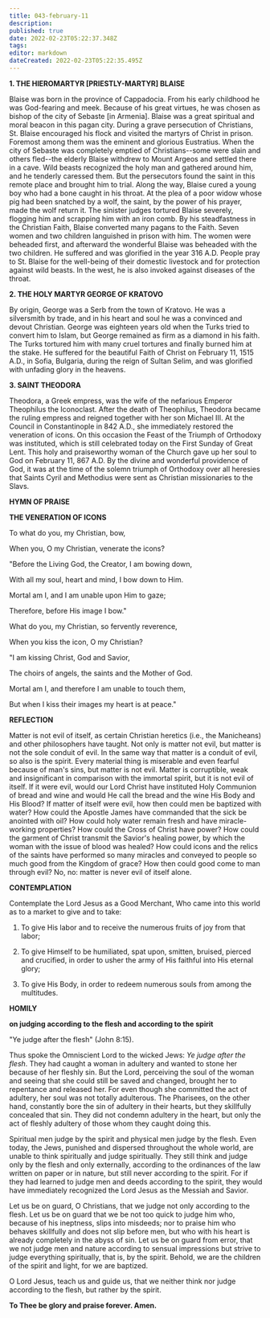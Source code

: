 ```yaml
---
title: 043-february-11
description: 
published: true
date: 2022-02-23T05:22:37.348Z
tags: 
editor: markdown
dateCreated: 2022-02-23T05:22:35.495Z
---
```



**1. THE HIEROMARTYR [PRIESTLY-MARTYR] BLAISE**

Blaise was born in the province of Cappadocia. From his early childhood he was God-fearing and meek. Because of his great virtues, he was chosen as bishop of the city of Sebaste [in Armenia]. Blaise was a great spiritual and moral beacon in this pagan city. During a grave persecution of Christians, St. Blaise encouraged his flock and visited the martyrs of Christ in prison. Foremost among them was the eminent and glorious Eustratius. When the city of Sebaste was completely emptied of Christians--some were slain and others fled--the elderly Blaise withdrew to Mount Argeos and settled there in a cave. Wild beasts recognized the holy man and gathered around him, and he tenderly caressed them. But the persecutors found the saint in this remote place and brought him to trial. Along the way, Blaise cured a young boy who had a bone caught in his throat. At the plea of a poor widow whose pig had been snatched by a wolf, the saint, by the power of his prayer, made the wolf return it. The sinister judges tortured Blaise severely, flogging him and scrapping him with an iron comb. By his steadfastness in the Christian Faith, Blaise converted many pagans to the Faith. Seven women and two children languished in prison with him. The women were beheaded first, and afterward the wonderful Blaise was beheaded with the two children. He suffered and was glorified in the year 316 A.D. People pray to St. Blaise for the well-being of their domestic livestock and for protection against wild beasts. In the west, he is also invoked against diseases of the throat.

**2. THE HOLY MARTYR GEORGE OF KRATOVO**

By origin, George was a Serb from the town of Kratovo. He was a silversmith by trade, and in his heart and soul he was a convinced and devout Christian. George was eighteen years old when the Turks tried to convert him to Islam, but George remained as firm as a diamond in his faith. The Turks tortured him with many cruel tortures and finally burned him at the stake. He suffered for the beautiful Faith of Christ on February 11, 1515 A.D., in Sofia, Bulgaria, during the reign of Sultan Selim, and was glorified with unfading glory in the heavens.

**3. SAINT THEODORA**

Theodora, a Greek empress, was the wife of the nefarious Emperor Theophilus the Iconoclast. After the death of Theophilus, Theodora became the ruling empress and reigned together with her son Michael III. At the Council in Constantinople in 842 A.D., she immediately restored the veneration of icons. On this occasion the Feast of the Triumph of Orthodoxy was instituted, which is still celebrated today on the First Sunday of Great Lent. This holy and praiseworthy woman of the Church gave up her soul to God on February 11, 867 A.D. By the divine and wonderful providence of God, it was at the time of the solemn triumph of Orthodoxy over all heresies that Saints Cyril and Methodius were sent as Christian missionaries to the Slavs.



**HYMN OF PRAISE**

**THE VENERATION OF ICONS**

To what do you, my Christian, bow,

When you, O my Christian, venerate the icons?

"Before the Living God, the Creator, I am bowing down,

With all my soul, heart and mind, I bow down to Him.

Mortal am I, and I am unable upon Him to gaze;

Therefore, before His image I bow."

What do you, my Christian, so fervently reverence,

When you kiss the icon, O my Christian?

"I am kissing Christ, God and Savior,

The choirs of angels, the saints and the Mother of God.

Mortal am I, and therefore I am unable to touch them,

But when I kiss their images my heart is at peace."



**REFLECTION**

Matter is not evil of itself, as certain Christian heretics (i.e., the Manicheans) and other philosophers have taught. Not only is matter not evil, but matter is not the sole conduit of evil. In the same way that matter is a conduit of evil, so also is the spirit. Every material thing is miserable and even fearful because of man's sins, but matter is not evil. Matter is corruptible, weak and insignificant in comparison with the immortal spirit, but it is not evil of itself. If it were evil, would our Lord Christ have instituted Holy Communion of bread and wine and would He call the bread and the wine His Body and His Blood? If matter of itself were evil, how then could men be baptized with water? How could the Apostle James have commanded that the sick be anointed with oil? How could holy water remain fresh and have miracle-working properties? How could the Cross of Christ have power? How could the garment of Christ transmit the Savior's healing power, by which the woman with the issue of blood was healed? How could icons and the relics of the saints have performed so many miracles and conveyed to people so much good from the Kingdom of grace? How then could good come to man through evil? No, no: matter is never evil of itself alone.

**CONTEMPLATION**

Contemplate the Lord Jesus as a Good Merchant, Who came into this world as to a market to give and to take:

1.  To give His labor and to receive the numerous fruits of joy from that labor;

1.  To give Himself to be humiliated, spat upon, smitten, bruised, pierced and crucified, in order to usher the army of His faithful into His eternal glory;

1.  To give His Body, in order to redeem numerous souls from among the multitudes.



**HOMILY**

**on judging according to the flesh and according to the spirit**

"Ye judge after the flesh" (John 8:15).

Thus spoke the Omniscient Lord to the wicked Jews: *Ye judge after the flesh*. They had caught a woman in adultery and wanted to stone her because of her fleshly sin. But the Lord, perceiving the soul of the woman and seeing that she could still be saved and changed, brought her to repentance and released her. For even though she committed the act of adultery, her soul was not totally adulterous. The Pharisees, on the other hand, constantly bore the sin of adultery in their hearts, but they skillfully concealed that sin. They did not condemn adultery in the heart, but only the act of fleshly adultery of those whom they caught doing this.

Spiritual men judge by the spirit and physical men judge by the flesh. Even today, the Jews, punished and dispersed throughout the whole world, are unable to think spiritually and judge spiritually. They still think and judge only by the flesh and only externally, according to the ordinances of the law written on paper or in nature, but still never according to the spirit. For if they had learned to judge men and deeds according to the spirit, they would have immediately recognized the Lord Jesus as the Messiah and Savior.

Let us be on guard, O Christians, that we judge not only according to the flesh. Let us be on guard that we be not too quick to judge him who, because of his ineptness, slips into misdeeds; nor to praise him who behaves skillfully and does not slip before men, but who with his heart is already completely in the abyss of sin. Let us be on guard from error, that we not judge men and nature according to sensual impressions but strive to judge everything spiritually, that is, by the spirit. Behold, we are the children of the spirit and light, for we are baptized.

O Lord Jesus, teach us and guide us, that we neither think nor judge according to the flesh, but rather by the spirit.

**To Thee be glory and praise forever. Amen.**

 
